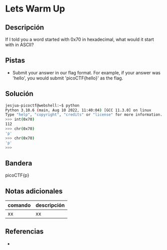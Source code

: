 # Lets Warm Up

## Descripción
If I told you a word started with 0x70 in hexadecimal, what would it start with in ASCII?

## Pistas
- Submit your answer in our flag format. For example, if your answer was 'hello', you would submit 'picoCTF{hello}' as the flag.

## Solución
```bash
jesjua-picoctf@webshell:~$ python
Python 3.10.6 (main, Aug 10 2022, 11:40:04) [GCC 11.3.0] on linux
Type "help", "copyright", "credits" or "license" for more information.
>>> int(0x70)
112
>>> chr(0x70)
'p'
>>> chr(0x70)
'p'
>>> 
```

## Bandera
picoCTF{p}

## Notas adicionales
| comando | descripción |
| ------ | ------ |
| xx | xx |

## Referencias
- []()